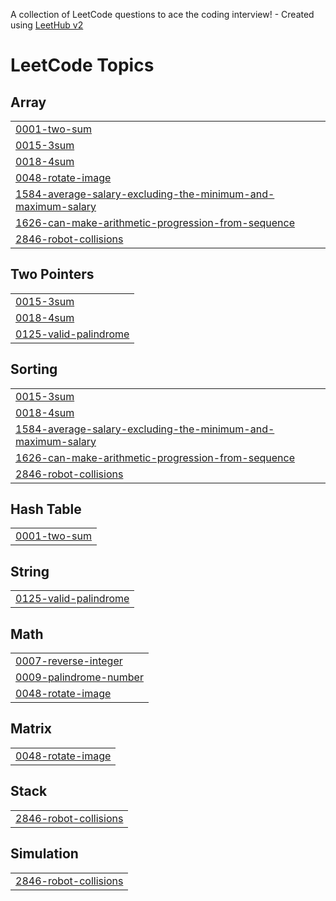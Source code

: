 A collection of LeetCode questions to ace the coding interview! - Created using [LeetHub v2](https://github.com/arunbhardwaj/LeetHub-2.0)
<!---LeetCode Topics Start-->
# LeetCode Topics
## Array
|  |
| ------- |
| [0001-two-sum](https://github.com/withsammi/Leetcode/tree/master/0001-two-sum) |
| [0015-3sum](https://github.com/withsammi/Leetcode/tree/master/0015-3sum) |
| [0018-4sum](https://github.com/withsammi/Leetcode/tree/master/0018-4sum) |
| [0048-rotate-image](https://github.com/withsammi/Leetcode/tree/master/0048-rotate-image) |
| [1584-average-salary-excluding-the-minimum-and-maximum-salary](https://github.com/withsammi/Leetcode/tree/master/1584-average-salary-excluding-the-minimum-and-maximum-salary) |
| [1626-can-make-arithmetic-progression-from-sequence](https://github.com/withsammi/Leetcode/tree/master/1626-can-make-arithmetic-progression-from-sequence) |
| [2846-robot-collisions](https://github.com/withsammi/Leetcode/tree/master/2846-robot-collisions) |
## Two Pointers
|  |
| ------- |
| [0015-3sum](https://github.com/withsammi/Leetcode/tree/master/0015-3sum) |
| [0018-4sum](https://github.com/withsammi/Leetcode/tree/master/0018-4sum) |
| [0125-valid-palindrome](https://github.com/withsammi/Leetcode/tree/master/0125-valid-palindrome) |
## Sorting
|  |
| ------- |
| [0015-3sum](https://github.com/withsammi/Leetcode/tree/master/0015-3sum) |
| [0018-4sum](https://github.com/withsammi/Leetcode/tree/master/0018-4sum) |
| [1584-average-salary-excluding-the-minimum-and-maximum-salary](https://github.com/withsammi/Leetcode/tree/master/1584-average-salary-excluding-the-minimum-and-maximum-salary) |
| [1626-can-make-arithmetic-progression-from-sequence](https://github.com/withsammi/Leetcode/tree/master/1626-can-make-arithmetic-progression-from-sequence) |
| [2846-robot-collisions](https://github.com/withsammi/Leetcode/tree/master/2846-robot-collisions) |
## Hash Table
|  |
| ------- |
| [0001-two-sum](https://github.com/withsammi/Leetcode/tree/master/0001-two-sum) |
## String
|  |
| ------- |
| [0125-valid-palindrome](https://github.com/withsammi/Leetcode/tree/master/0125-valid-palindrome) |
## Math
|  |
| ------- |
| [0007-reverse-integer](https://github.com/withsammi/Leetcode/tree/master/0007-reverse-integer) |
| [0009-palindrome-number](https://github.com/withsammi/Leetcode/tree/master/0009-palindrome-number) |
| [0048-rotate-image](https://github.com/withsammi/Leetcode/tree/master/0048-rotate-image) |
## Matrix
|  |
| ------- |
| [0048-rotate-image](https://github.com/withsammi/Leetcode/tree/master/0048-rotate-image) |
## Stack
|  |
| ------- |
| [2846-robot-collisions](https://github.com/withsammi/Leetcode/tree/master/2846-robot-collisions) |
## Simulation
|  |
| ------- |
| [2846-robot-collisions](https://github.com/withsammi/Leetcode/tree/master/2846-robot-collisions) |
<!---LeetCode Topics End-->